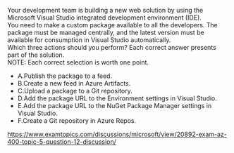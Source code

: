 Your development team is building a new web solution by using the Microsoft Visual Studio integrated development environment (IDE).<br/>You need to make a custom package available to all the developers. The package must be managed centrally, and the latest version must be available for consumption in Visual Studio automatically.<br/>Which three actions should you perform? Each correct answer presents part of the solution.<br/>NOTE: Each correct selection is worth one point.<br/><ul><li class="multi-choice-item correct-hidden"><span class="multi-choice-letter" data-choice-letter="A">A.</span>Publish the package to a feed.</li><li class="multi-choice-item correct-hidden"><span class="multi-choice-letter" data-choice-letter="B">B.</span>Create a new feed in Azure Artifacts.</li><li class="multi-choice-item"><span class="multi-choice-letter" data-choice-letter="C">C.</span>Upload a package to a Git repository.</li><li class="multi-choice-item"><span class="multi-choice-letter" data-choice-letter="D">D.</span>Add the package URL to the Environment settings in Visual Studio.</li><li class="multi-choice-item correct-hidden"><span class="multi-choice-letter" data-choice-letter="E">E.</span>Add the package URL to the NuGet Package Manager settings in Visual Studio.</li><li class="multi-choice-item"><span class="multi-choice-letter" data-choice-letter="F">F.</span>Create a Git repository in Azure Repos.</li></ul><p><a href="https://www.examtopics.com/discussions/microsoft/view/20892-exam-az-400-topic-5-question-12-discussion/">https://www.examtopics.com/discussions/microsoft/view/20892-exam-az-400-topic-5-question-12-discussion/</a></p><script src="https://giscus.app/client.js"                    data-repo="azsamples/az204"                    data-repo-id="R_kgDOMRXzDQ"                    data-category="General"                    data-category-id="DIC_kwDOMRXzDc4Cgi27"                    data-mapping="pathname"                    data-strict="0"                    data-reactions-enabled="0"                    data-emit-metadata="0"                    data-input-position="bottom"                    data-theme="preferred_color_scheme"                    data-lang="en"                    crossorigin="anonymous"                    async>                    </script>